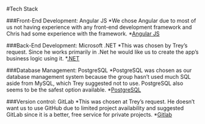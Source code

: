 #Tech Stack

###Front-End Development: Angular JS
*We chose Angular due to most of us not having experience with any front-end development framework and Chris had some experience with the framework.
*[Angular JS](https://angularjs.org)

###Back-End Development: Microsoft .NET
*This was chosen by Trey’s request. Since he works primarily in .Net he would like us to create the app’s business logic using it.
*[.NET](https://dotnet.microsoft.com/learn/dotnet/hello-world-tutorial/intro?&ef_id=EAIaIQobChMIseqe8a--7AIVhsDACh1VFg_sEAAYASAAEgIQyvD_BwE:G:s&_aid=2100747&OCID=AID2100747_SEM_EAIaIQobChMIseqe8a--7AIVhsDACh1VFg_sEAAYASAAEgIQyvD_BwE:G:s)

###Database Management: PostgreSQL
*PostgreSQL was chosen as our database management system because the group hasn’t used much SQL aside from MySQL, which Trey suggested not to use. PostgreSQL also seems to be the safest option available. 
*[PostgreSQL](https://www.postgresql.org)

###Version control: GitLab
*This was chosen at Trey’s request. He doesn’t want us to use GitHub due to limited project availability and suggested GitLab since it is a better, free service for private projects.
*[Gitlab](https://about.gitlab.com)
